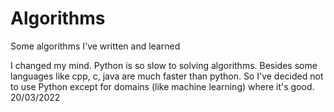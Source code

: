 # Algorithms
Some algorithms I've written and learned

I changed my mind. Python is so slow to solving algorithms. Besides some languages like cpp, c, java are much faster than python. So I've decided not to use Python except for domains (like machine learning) where it's good.  20/03/2022